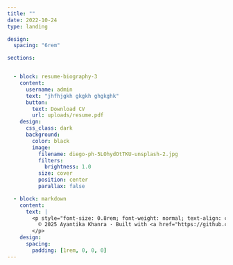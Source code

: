 ```yaml
---
title: ""
date: 2022-10-24
type: landing

design:
  spacing: "6rem"

sections:


  - block: resume-biography-3
    content:
      username: admin
      text: "jhfhjgkh gkgkh ghgkghk"
      button:
        text: Download CV
        url: uploads/resume.pdf
    design:
      css_class: dark
      background:
        color: black
        image:
          filename: diego-ph-5LOhydOtTKU-unsplash-2.jpg
          filters:
            brightness: 1.0
          size: cover
          position: center
          parallax: false

  - block: markdown
    content:
      text: |
        <p style="font-size: 0.8rem; font-weight: normal; text-align: center; margin-top: 1rem; color: gray;">
          © 2025 Ayantika Khanra · Built with <a href="https://github.com/HugoBlox/hugo-blox-builder" target="_blank" style="color: inherit; text-decoration: underline;">Hugo Blox</a>
        </p>
    design:
      spacing:
        padding: [1rem, 0, 0, 0]
---
```

